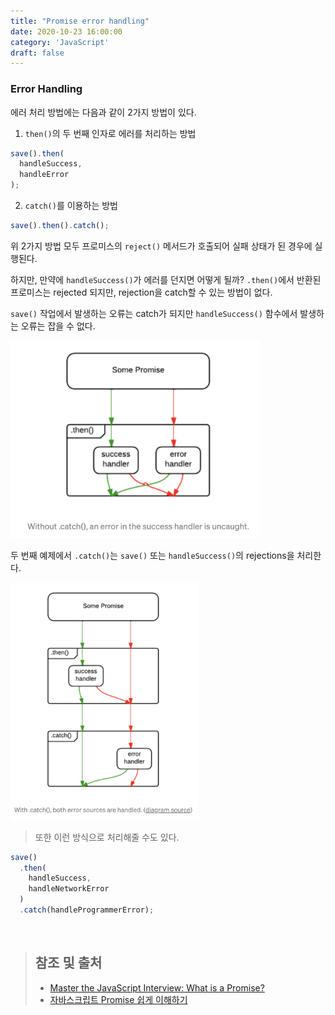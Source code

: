```yaml
---
title: "Promise error handling"
date: 2020-10-23 16:00:00
category: 'JavaScript'
draft: false
---
```


### Error Handling

에러 처리 방법에는 다음과 같이 2가지 방법이 있다.

1. `then()`의 두 번째 인자로 에러를 처리하는 방법

```js
save().then(
  handleSuccess,
  handleError
);
```

2. `catch()`를 이용하는 방법

```js
save().then().catch();
```

위 2가지 방법 모두 프로미스의 `reject()` 메서드가 호출되어 실패 상태가 된 경우에 실행된다. 

하지만, 만약에 `handleSuccess()`가 에러를 던지면 어떻게 될까? `.then()`에서 반환된 프로미스는 rejected 되지만, rejection을 catch할 수 있는 방법이 없다. 

`save()` 작업에서 발생하는 오류는 catch가 되지만 `handleSuccess()` 함수에서 발생하는 오류는 잡을 수 없다.

<img src="./images/promise-error-handling1.png" width="400">

<br>

두 번째 예제에서 `.catch()`는 `save()` 또는 `handleSuccess()`의 rejections을 처리한다.

<img src="./images/promise-error-handling2.png" width="300">

<br>

> 또한 이런 방식으로 처리해줄 수도 있다.

```js
save()
  .then(
    handleSuccess,
    handleNetworkError
  )
  .catch(handleProgrammerError);
```

<br>

> ## 참조 및 출처
>
> - [Master the JavaScript Interview: What is a Promise?](https://medium.com/javascript-scene/master-the-javascript-interview-what-is-a-promise-27fc71e77261)
> - [자바스크립트 Promise 쉽게 이해하기](https://joshua1988.github.io/web-development/javascript/promise-for-beginners/)

